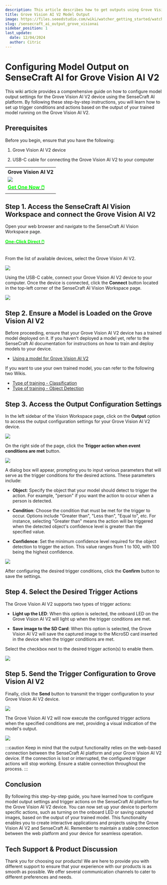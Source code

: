 ```yaml
---
description: This article describes how to get outputs using Grove Vision AI V2 and SenseCraft AI.
title: Grove Vision AI V2 Model Output
image: https://files.seeedstudio.com/wiki/watcher_getting_started/watcherKS.png
slug: /sensecraft_ai_output_grove_visionai
sidebar_position: 1
last_update:
  date: 12/04/2024
  author: Citric
---
```


# Configuring Model Output on SenseCraft AI for Grove Vision AI V2

This wiki article provides a comprehensive guide on how to configure model output settings for the Grove Vision AI V2 device using the SenseCraft AI platform. By following these step-by-step instructions, you will learn how to set up trigger conditions and actions based on the output of your trained model running on the Grove Vision AI V2.

## Prerequisites

Before you begin, ensure that you have the following:

1. Grove Vision AI V2 device

2. USB-C cable for connecting the Grove Vision AI V2 to your computer

<div class="table-center">
	<table align="center">
		<tr>
			<th>Grove Vision AI V2</th>
		</tr>
		<tr>
			<td><div style={{textAlign:'center'}}><img src="https://files.seeedstudio.com/wiki/visionai-v2-ha/43.jpg" style={{width:250, height:'auto'}}/></div></td>
		</tr>
		<tr>
			<td><div class="get_one_now_container" style={{textAlign: 'center'}}>
				<a class="get_one_now_item" href="https://www.seeedstudio.com/Grove-Vision-AI-Module-V2-p-5851.html">
				<strong><span><font color={'FFFFFF'} size={"4"}> Get One Now 🖱️</font></span></strong>
				</a>
			</div></td>
		</tr>
	</table>
</div>

## Step 1. Access the SenseCraft AI Vision Workspace and connect the Grove Vision AI V2

Open your web browser and navigate to the SenseCraft AI Vision Workspace page.

<div class="get_one_now_container" style={{textAlign: 'center'}}>
    <a class="get_one_now_item" href="https://sensecraft.seeed.cc/ai/#/device/local?time=1733300644024">
            <strong><span><font color={'FFFFFF'} size={"4"}>One-Click Direct 🖱️</font></span></strong>
    </a>
</div><br />

From the list of available devices, select the Grove Vision AI V2.

<div style={{textAlign:'center'}}><img src="https://files.seeedstudio.com/wiki/SenseCraft_AI/img2/49.png" style={{width:1000, height:'auto'}}/></div>

Using the USB-C cable, connect your Grove Vision AI V2 device to your computer. Once the device is connected, click the **Connect** button located in the top-left corner of the SenseCraft AI Vision Workspace page.

<div style={{textAlign:'center'}}><img src="https://files.seeedstudio.com/wiki/SenseCraft_AI/img2/44.png" style={{width:800, height:'auto'}}/></div>

## Step 2. Ensure a Model is Loaded on the Grove Vision AI V2

Before proceeding, ensure that your Grove Vision AI V2 device has a trained model deployed on it. If you haven't deployed a model yet, refer to the SenseCraft AI documentation for instructions on how to train and deploy models to your device.

- [Using a model for Grove Vision AI V2](https://wiki.seeedstudio.com/sensecraft_ai_pretrained_models_for_grove_visionai_v2/)

If you want to use your own trained model, you can refer to the following two Wikis.

- [Type of training - Classification](https://wiki.seeedstudio.com/sensecraft_ai_training_classification/)
- [Type of training - Object Detection](https://wiki.seeedstudio.com/sensecraft_ai_training_object_detection/)

## Step 3. Access the Output Configuration Settings

In the left sidebar of the Vision Workspace page, click on the **Output** option to access the output configuration settings for your Grove Vision AI V2 device.

<div style={{textAlign:'center'}}><img src="https://files.seeedstudio.com/wiki/SenseCraft_AI/img2/50.png" style={{width:1000, height:'auto'}}/></div>

On the right side of the page, click the **Trigger action when event conditions are met** button.

<div style={{textAlign:'center'}}><img src="https://files.seeedstudio.com/wiki/SenseCraft_AI/img2/46.png" style={{width:800, height:'auto'}}/></div>

A dialog box will appear, prompting you to input various parameters that will serve as the trigger conditions for the desired actions. These parameters include:

   - **Object**: Specify the object that your model should detect to trigger the action. For example, "person" if you want the action to occur when a person is detected.

   - **Condition**: Choose the condition that must be met for the trigger to occur. Options include "Greater than", "Less than", "Equal to", etc. For instance, selecting "Greater than" means the action will be triggered when the detected object's confidence level is greater than the specified value.

   - **Confidence**: Set the minimum confidence level required for the object detection to trigger the action. This value ranges from 1 to 100, with 100 being the highest confidence.

<div style={{textAlign:'center'}}><img src="https://files.seeedstudio.com/wiki/SenseCraft_AI/img2/51.png" style={{width:600, height:'auto'}}/></div>

After configuring the desired trigger conditions, click the **Confirm** button to save the settings.

## Step 4. Select the Desired Trigger Actions

The Grove Vision AI V2 supports two types of trigger actions:

  - **Light up the LED**: When this option is selected, the onboard LED on the Grove Vision AI V2 will light up when the trigger conditions are met.

  - **Save image to the SD Card**: When this option is selected, the Grove Vision AI V2 will save the captured image to the MicroSD card inserted in the device when the trigger conditions are met.

Select the checkbox next to the desired trigger action(s) to enable them.

<div style={{textAlign:'center'}}><img src="https://files.seeedstudio.com/wiki/SenseCraft_AI/img2/52.png" style={{width:1000, height:'auto'}}/></div>

## Step 5. Send the Trigger Configuration to Grove Vision AI V2

Finally, click the **Send** button to transmit the trigger configuration to your Grove Vision AI V2 device.

<div style={{textAlign:'center'}}><img src="https://files.seeedstudio.com/wiki/SenseCraft_AI/img2/53.png" style={{width:1000, height:'auto'}}/></div>

The Grove Vision AI V2 will now execute the configured trigger actions when the specified conditions are met, providing a visual indication of the model's output.

<div style={{textAlign:'center'}}><img src="https://files.seeedstudio.com/wiki/SenseCraft_AI/img2/54.jpg" style={{width:400, height:'auto'}}/></div>


:::caution
Keep in mind that the output functionality relies on the web-based connection between the SenseCraft AI platform and your Grove Vision AI V2 device. If the connection is lost or interrupted, the configured trigger actions will stop working. Ensure a stable connection throughout the process.
:::

## Conclusion

By following this step-by-step guide, you have learned how to configure model output settings and trigger actions on the SenseCraft AI platform for the Grove Vision AI V2 device. You can now set up your device to perform specific actions, such as turning on the onboard LED or saving captured images, based on the output of your trained model. This functionality enables you to create interactive applications and projects using the Grove Vision AI V2 and SenseCraft AI. Remember to maintain a stable connection between the web platform and your device for seamless operation.

## Tech Support & Product Discussion

Thank you for choosing our products! We are here to provide you with different support to ensure that your experience with our products is as smooth as possible. We offer several communication channels to cater to different preferences and needs.

<div class="button_tech_support_container">
<a href="https://discord.com/invite/QqMgVwHT3X" class="button_tech_support_sensecap"></a>
<a href="https://support.sensecapmx.com/portal/en/home" class="button_tech_support_sensecap3"></a>
</div>

<div class="button_tech_support_container">
<a href="mailto:support@sensecapmx.com" class="button_tech_support_sensecap2"></a>
<a href="https://github.com/Seeed-Studio/wiki-documents/discussions/69" class="button_discussion"></a>
</div>

